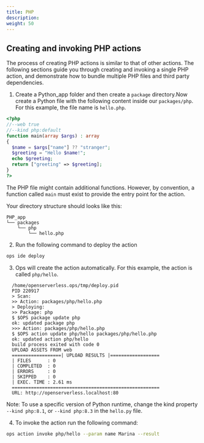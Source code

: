 ```yaml
---
title: PHP
description: 
weight: 50
---
```


<!--
#
# Licensed to the Apache Software Foundation (ASF) under one or more
# contributor license agreements.  See the NOTICE file distributed with
# this work for additional information regarding copyright ownership.
# The ASF licenses this file to You under the Apache License, Version 2.0
# (the "License"); you may not use this file except in compliance with
# the License.  You may obtain a copy of the License at
#
#     http://www.apache.org/licenses/LICENSE-2.0
#
# Unless required by applicable law or agreed to in writing, software
# distributed under the License is distributed on an "AS IS" BASIS,
# WITHOUT WARRANTIES OR CONDITIONS OF ANY KIND, either express or implied.
# See the License for the specific language governing permissions and
# limitations under the License.
#
-->

## Creating and invoking PHP actions

The process of creating PHP actions is similar to that of other actions.
The following sections guide you through creating and invoking a single PHP action,
and demonstrate how to bundle multiple PHP files and third party dependencies.

1. Create a Python_app folder and then create a `package` directory.Now create a Python file with the following content inside our `packages/php`. For this example, the file name is `hello.php`.

  ```php
<?php
//--web true
//--kind php:default
function main(array $args) : array
{
    $name = $args["name"] ?? "stranger";
    $greeting = "Hello $name!";
    echo $greeting;
    return ["greeting" => $greeting];
}
?>

  ```

  The PHP file might contain additional functions.
  However, by convention, a function called `main` must exist to provide the entry point for the action.

  Your directory structure should looks like this:

  ```shell
  PHP_app
  └── packages
      └── php
          └── hello.php

  ```
2. Run the following command to deploy the action
```bash
ops ide deploy
```

3. Ops will create the action automatically. For this example, the action is called `php/hello`.

  ```
    /home/openserverless.ops/tmp/deploy.pid
    PID 220917
    > Scan:
    >> Action: packages/php/hello.php
    > Deploying:
    >> Package: php
    $ $OPS package update php 
    ok: updated package php
    >>> Action: packages/php/hello.php
    $ $OPS action update php/hello packages/php/hello.php 
    ok: updated action php/hello
    build process exited with code 0
    UPLOAD ASSETS FROM web
    ==================| UPLOAD RESULTS |==================
    | FILES      : 0
    | COMPLETED  : 0
    | ERRORS     : 0
    | SKIPPED    : 0
    | EXEC. TIME : 2.61 ms
    ======================================================
    URL: http://openserverless.localhost:80
  ```

  Note: To use a specific version of Python runtime, change the kind property `--kind php:8.1`, or `--kind php:8.3` in the `hello.py` file.

4. To invoke the action run the following command:

```bash
ops action invoke php/hello --param name Marina --result
```

<!-- ## Packaging php actions in zip files
TODO: convert code for PHP
Sometimes you action would be more complex and probably you prefer to create multiple file in order to organize better your code.

In this example we're creating a more complex php action.

1. Create a folder `complex_action` inside `packages/php` folder. Then create two php files

index.php
  ```php
<?php
//--web true
//--kind php:default
include 'utils.php';

function main($args) {
    $name = isset($args['name']) ? $args['name'] : 'stranger';
    $result = concat_string('Nice to meet you,', $name);
    return array('greeting' => $result);
}
?>

  ```

utils.php
  ```php
<?php

function concat_string($first_string, $second_string) {
    return "$first_string $second_string";
}
?>
  ```

Note: The filename of the source file containing the entry point (e.g., `main`) must be `index.php`.

2. Deploy the action using `ide deploy`

```bash
ops ide deploy
```

3. Now you can invoke your action. In this case the action name is `php/complex_action`

```bash
ops action invoke php/complex_action --param name Marina --result
```
 -->

